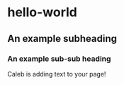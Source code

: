 # hello-world
## An example subheading
### An example sub-sub heading
Caleb is adding text to your page!
